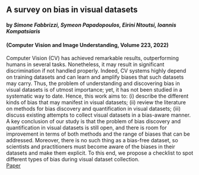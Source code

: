 ## A survey on bias in visual datasets
#### by _Simone Fabbrizzi, Symeon Papadopoulos, Eirini Ntoutsi, Ioannis Kompatsiaris_ 
#### (Computer Vision and Image Understanding, Volume 223, 2022)
Computer Vision (CV) has achieved remarkable results, outperforming humans in several tasks. Nonetheless, it may result in significant discrimination if not handled properly. Indeed, CV systems highly depend on training datasets and can learn and amplify biases that such datasets may carry. Thus, the problem of understanding and discovering bias in visual datasets is of utmost importance; yet, it has not been studied in a systematic way to date. Hence, this work aims to: (i) describe the different kinds of bias that may manifest in visual datasets; (ii) review the literature on methods for bias discovery and quantification in visual datasets; (iii) discuss existing attempts to collect visual datasets in a bias-aware manner. A key conclusion of our study is that the problem of bias discovery and quantification in visual datasets is still open, and there is room for improvement in terms of both methods and the range of biases that can be addressed. Moreover, there is no such thing as a bias-free dataset, so scientists and practitioners must become aware of the biases in their datasets and make them explicit. To this end, we propose a checklist to spot different types of bias during visual dataset collection.
\
[Paper](https://github.com/nobias-project/Publications/blob/main/fabbrizzi2022survey.pdf)
